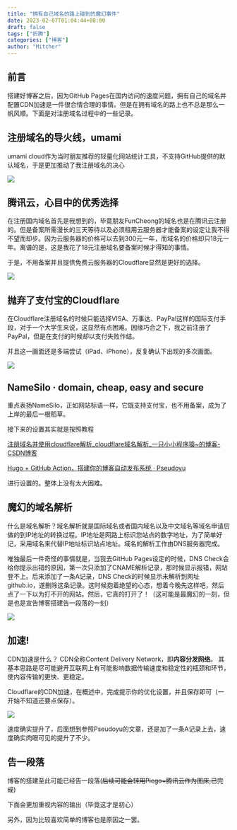 ```yaml
---
title: "拥有自己域名的路上碰到的魔幻事件"
date: 2023-02-07T01:04:44+08:00
draft: false
tags: ["折腾"]
categories: ["博客"]
author: "Mitcher"
---
```


## 前言

搭建好博客之后，因为GitHub Pages在国内访问的速度问题，拥有自己的域名并配置CDN加速是一件很合情合理的事情。但是在拥有域名的路上也不总是那么一帆风顺。下面是对注册域名过程中的一些记录。

## 注册域名的导火线，umami

umami cloud作为当时朋友推荐的轻量化网站统计工具，不支持GitHub提供的默认域名，于是更加推动了我注册域名的决心

![](https://mitcher-1316637614.cos.ap-nanjing.myqcloud.com/test/20230208175937.png)

## 腾讯云，心目中的优秀选择

在注册国内域名首先是我想到的，毕竟朋友FunCheong的域名也是在腾讯云注册的。但是备案所需漫长的三天等待以及必须租用云服务器才能备案的设定让我不得不望而却步。因为云服务器的价格可以去到300元一年，而域名的价格却只18元一年。离谱的是，这是我花了18元注册域名要备案时候才得知的事情。

于是，不用备案并且提供免费云服务器的Cloudflare显然是更好的选择。

![](https://mitcher-1316637614.cos.ap-nanjing.myqcloud.com/test/rg2IV.png)

## 抛弃了支付宝的Cloudflare

在Cloudflare注册域名的时候只能选择VISA、万事达、PayPal这样的国际支付手段，对于一个大学生来说，这显然有点困难。因缘巧合之下，我之前注册了PayPal，但是在支付的时候却以支付失败作结。

并且这一画面还是多端尝试（iPad、iPhone），反复确认下出现的多次画面。

![](https://mitcher-1316637614.cos.ap-nanjing.myqcloud.com/test/rgwyN.png)

## NameSilo · domain, cheap, easy and secure

重点表扬NameSilo，正如网站标语一样，它既支持支付宝，也不用备案，成为了上岸的最后一根稻草。

接下来的设置其实就是按照教程

[注册域名并使用cloudflare解析_cloudflare域名解析_一只小小程序猿~的博客-CSDN博客](http://t.csdn.cn/8ZOD5)

[Hugo + GitHub Action，搭建你的博客自动发布系统 · Pseudoyu](https://www.pseudoyu.com/zh/2022/05/29/deploy_your_blog_using_hugo_and_github_action/)

进行设置的。整体上没有太大困难。

## 魔幻的域名解析

什么是域名解析？域名解析就是国际域名或者国内域名以及中文域名等域名申请后做的到IP地址的转换过程。IP地址是网路上标识您站点的数字地址，为了简单好记，采用域名来代替IP地址标识站点地址。域名的解析工作由DNS服务器完成。

唯独最后一件奇怪的事情就是，当我去GitHub Pages设定的时候，DNS Check会给你提示出错的原因，第一次只添加了CNAME解析记录，那时候显示报错，网站登不上。后来添加了一条A记录，DNS Check的时候显示未解析到网址github.io，遂删除这条记录。这时候抱着绝望的心态，想着今晚先这样吧，然后点了一下以为打不开的网站。然后，它真的打开了！（这可能是最魔幻的一刻，但是也是宣告博客搭建告一段落的一刻）

![](https://mitcher-1316637614.cos.ap-nanjing.myqcloud.com/test/rgXqv.png)

## 加速!

CDN加速是什么？ CDN全称Content Delivery Network，即**内容分发网络**。 其基本思路是尽可能避开互联网上有可能影响数据传输速度和稳定性的瓶颈和环节，使内容传输的更快、更稳定。 

Cloudflare的CDN加速，在概述中，完成提示你的优化设置，并且保存即可（一开始不知道还要点保存）。

![](https://mitcher-1316637614.cos.ap-nanjing.myqcloud.com/test/rg7Ey.png)

速度确实提升了，后面想到参照Pseudoyu的文章，还是加了一条A记录上去，速度确实肉眼可见的提升了不少。

## 告一段落

博客的搭建至此可能已经告一段落(~~后续可能会转用Picgo+腾讯云作为图床,已完成~~)

下面会更加重视内容的输出（毕竟这才是初心）

另外，因为比较喜欢简单的博客也是原因之一罢。
